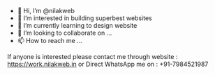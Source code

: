 - 👋 Hi, I’m @nilakweb
- 👀 I’m interested in building superbest websites
- 🌱 I’m currently learning to design website
- 💞️ I’m looking to collaborate on ...
- 📫 How to reach me ...

<!---
nilakweb/nilakweb is a ✨ special ✨ repository because its `README.md` (this file) appears on your GitHub profile.
You can click the Preview link to take a look at your changes.
--->
If anyone is interested please contact me through website  : https://work.nilakweb.in
or Direct WhatsApp me on : +91-7984521987 
